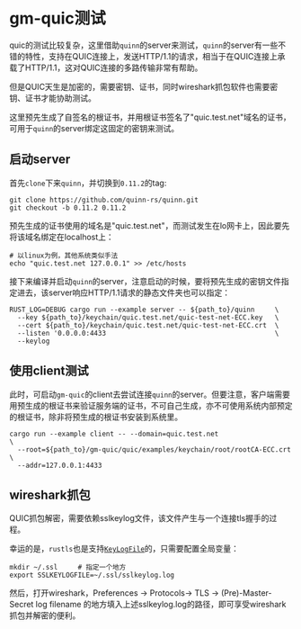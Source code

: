 # gm-quic测试

quic的测试比较复杂，这里借助`quinn`的server来测试，`quinn`的server有一些不错的特性，支持在QUIC连接上，发送HTTP/1.1的请求，相当于在QUIC连接上承载了HTTP/1.1，这对QUIC连接的多路传输非常有帮助。

但是QUIC天生是加密的，需要密钥、证书，同时wireshark抓包软件也需要密钥、证书才能协助测试。

这里预先生成了自签名的根证书，并用根证书签名了"quic.test.net"域名的证书，可用于`quinn`的server绑定这固定的密钥来测试。

## 启动server

首先`clone`下来`quinn`，并切换到`0.11.2`的tag:

```
git clone https://github.com/quinn-rs/quinn.git
git checkout -b 0.11.2 0.11.2
```

预先生成的证书使用的域名是"quic.test.net"，而测试发生在lo网卡上，因此要先将该域名绑定在localhost上：

```
# 以linux为例，其他系统类似手法
echo "quic.test.net 127.0.0.1" >> /etc/hosts
```

接下来编译并启动`quinn`的server，注意启动的时候，要将预先生成的密钥文件指定进去，该server响应HTTP/1.1请求的静态文件夹也可以指定：

```
RUST_LOG=DEBUG cargo run --example server -- ${path_to}/quinn     \
  --key ${path_to}/keychain/quic.test.net/quic-test-net-ECC.key   \
  --cert ${path_to}/keychain/quic.test.net/quic-test-net-ECC.crt  \
  --listen '0.0.0.0:4433                                          \
  --keylog
```

## 使用client测试

此时，可启动`gm-quic`的client去尝试连接`quinn`的server。但要注意，客户端需要用预生成的根证书来验证服务端的证书，不可自己生成，亦不可使用系统内部预定的根证书，除非将预生成的根证书安装到系统里。

```
cargo run --example client -- --domain=quic.test.net                    \
  --root=${path_to}/gm-quic/quic/examples/keychain/root/rootCA-ECC.crt  \
  --addr=127.0.0.1:4433
```

## wireshark抓包

QUIC抓包解密，需要依赖sslkeylog文件，该文件产生与一个连接tls握手的过程。

幸运的是，`rustls`也是支持[`KeyLogFile`](https://docs.rs/rustls/latest/rustls/struct.KeyLogFile.html)的，只需要配置全局变量：

```
mkdir ~/.ssl     # 指定一个地方
export SSLKEYLOGFILE=~/.ssl/sslkeylog.log
```

然后，打开wireshark，Preferences -> Protocols-> TLS ->
(Pre)-Master-Secret log filename 的地方填入上述sslkeylog.log的路径，即可享受wireshark抓包并解密的便利。